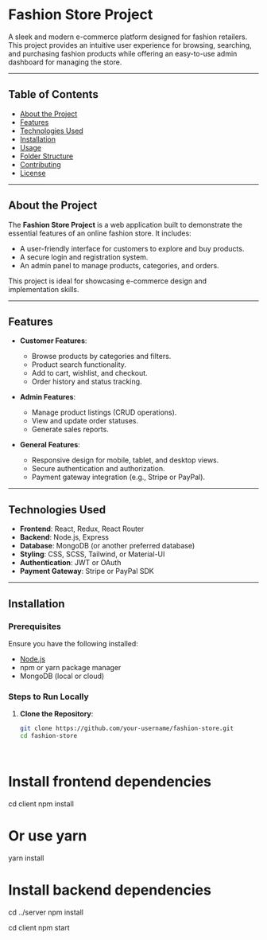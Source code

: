  # Fashion Store Project

A sleek and modern e-commerce platform designed for fashion retailers. This project provides an intuitive user experience for browsing, searching, and purchasing fashion products while offering an easy-to-use admin dashboard for managing the store.

---

## Table of Contents
- [About the Project](#about-the-project)
- [Features](#features)
- [Technologies Used](#technologies-used)
- [Installation](#installation)
- [Usage](#usage)
- [Folder Structure](#folder-structure)
- [Contributing](#contributing)
- [License](#license)

---

## About the Project
The **Fashion Store Project** is a web application built to demonstrate the essential features of an online fashion store. It includes:
- A user-friendly interface for customers to explore and buy products.
- A secure login and registration system.
- An admin panel to manage products, categories, and orders.

This project is ideal for showcasing e-commerce design and implementation skills.

---

## Features
- **Customer Features**:
  - Browse products by categories and filters.
  - Product search functionality.
  - Add to cart, wishlist, and checkout.
  - Order history and status tracking.
  
- **Admin Features**:
  - Manage product listings (CRUD operations).
  - View and update order statuses.
  - Generate sales reports.

- **General Features**:
  - Responsive design for mobile, tablet, and desktop views.
  - Secure authentication and authorization.
  - Payment gateway integration (e.g., Stripe or PayPal).

---

## Technologies Used
- **Frontend**: React, Redux, React Router
- **Backend**: Node.js, Express
- **Database**: MongoDB (or another preferred database)
- **Styling**: CSS, SCSS, Tailwind, or Material-UI
- **Authentication**: JWT or OAuth
- **Payment Gateway**: Stripe or PayPal SDK

---

## Installation

### Prerequisites
Ensure you have the following installed:
- [Node.js](https://nodejs.org/)
- npm or yarn package manager
- MongoDB (local or cloud)

### Steps to Run Locally
1. **Clone the Repository**:
   ```bash
   git clone https://github.com/your-username/fashion-store.git
   cd fashion-store




# Install frontend dependencies
cd client
npm install
# Or use yarn
yarn install

# Install backend dependencies
cd ../server
npm install


cd client
npm start
